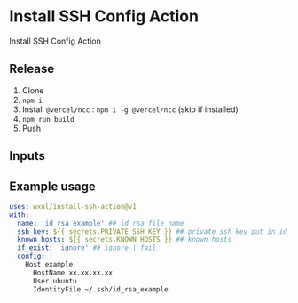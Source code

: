 # Install SSH Config Action

Install SSH Config Action

## Release

1. Clone
2. `npm i`
3. Install `@vercel/ncc` : `npm i -g @vercel/ncc` (skip if installed)
4. `npm run build`
5. Push

## Inputs

## Example usage

``` yml
uses: wxul/install-ssh-action@v1
with:
  name: 'id_rsa_example' ## id_rsa file name
  ssh_key: ${{ secrets.PRIVATE_SSH_KEY }} ## private ssh key put in id_rsa_example
  known_hosts: ${{ secrets.KNOWN_HOSTS }} ## known_hosts
  if_exist: 'ignore' ## ignore | fail
  config: |
    Host example
      HostName xx.xx.xx.xx
      User ubuntu
      IdentityFile ~/.ssh/id_rsa_example
```
